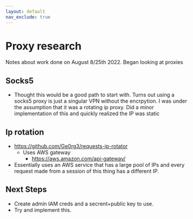 ```yaml
---
layout: default
nav_exclude: true
---
```

# Proxy research

Notes about work done on August 8/25th 2022. Began looking at proxies

## Socks5
- Thought this would be a good path to start with. Turns out using a socks5 proxy is just a singular VPN without the encrpytion. I was under the assumption that it was a rotating ip proxy. Did a minor implementation of this and quickly realized the IP was static 
## Ip rotation
- https://github.com/Ge0rg3/requests-ip-rotator
    - Uses AWS gateway
        - https://aws.amazon.com/api-gateway/
- Essentially uses an AWS service that has a large pool of IPs and every request made from a session of this thing has a different IP. 
## Next Steps 
- Create admin IAM creds and a secrent+public key to use. 
- Try and implement this.
